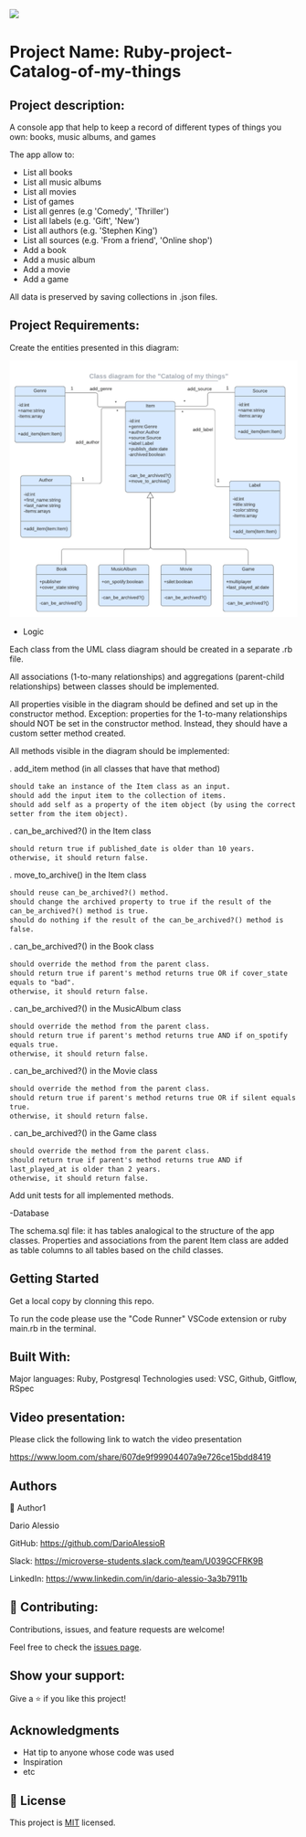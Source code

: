 ![](https://img.shields.io/badge/Microverse-blueviolet)

# Project Name: Ruby-project-Catalog-of-my-things

## Project description:
A console app that help to keep a record of different types of things you own: books, music albums, and games

The app allow to:

- List all books
- List all music albums
- List all movies
- List of games
- List all genres (e.g 'Comedy', 'Thriller')
- List all labels (e.g. 'Gift', 'New')
- List all authors (e.g. 'Stephen King')
- List all sources (e.g. 'From a friend', 'Online shop')
- Add a book
- Add a music album
- Add a movie
- Add a game

All data is preserved by saving collections in .json files.

## Project Requirements:
Create the entities presented in this diagram:

![](images/uml_diagram.png)

- Logic

Each class from the UML class diagram should be created in a separate .rb file.

All associations (1-to-many relationships) and aggregations (parent-child relationships) between classes should be implemented.

All properties visible in the diagram should be defined and set up in the constructor method. Exception: properties for the 1-to-many relationships should NOT be set in the constructor method. Instead, they should have a custom setter method created.

All methods visible in the diagram should be implemented:

. add_item method (in all classes that have that method)

    should take an instance of the Item class as an input.
    should add the input item to the collection of items.
    should add self as a property of the item object (by using the correct setter from the item object).

. can_be_archived?() in the Item class

    should return true if published_date is older than 10 years.
    otherwise, it should return false.

. move_to_archive() in the Item class

    should reuse can_be_archived?() method.
    should change the archived property to true if the result of the can_be_archived?() method is true.
    should do nothing if the result of the can_be_archived?() method is false.

. can_be_archived?() in the Book class

    should override the method from the parent class.
    should return true if parent's method returns true OR if cover_state equals to "bad".
    otherwise, it should return false.

. can_be_archived?() in the MusicAlbum class

    should override the method from the parent class.
    should return true if parent's method returns true AND if on_spotify equals true.
    otherwise, it should return false.

. can_be_archived?() in the Movie class

    should override the method from the parent class.
    should return true if parent's method returns true OR if silent equals true.
    otherwise, it should return false.

. can_be_archived?() in the Game class

    should override the method from the parent class.
    should return true if parent's method returns true AND if last_played_at is older than 2 years.
    otherwise, it should return false.


Add unit tests for all implemented methods.

-Database

The schema.sql file: it has tables analogical to the structure of the app classes. Properties and associations from the parent Item class are added as table columns to all tables based on the child classes.

## Getting Started

Get a local copy by clonning this repo.

To run the code please use the "Code Runner" VSCode extension or
ruby main.rb in the terminal.

## Built With:
Major languages: Ruby, Postgresql
Technologies used: VSC, Github, Gitflow, RSpec

## Video presentation:

Please click the following link to watch the video presentation

https://www.loom.com/share/607de9f99904407a9e726ce15bdd8419

##  Authors
👤 Author1

Dario Alessio

GitHub: https://github.com/DarioAlessioR

Slack: https://microverse-students.slack.com/team/U039GCFRK9B

LinkedIn: https://www.linkedin.com/in/dario-alessio-3a3b7911b

## 🤝 Contributing:

Contributions, issues, and feature requests are welcome!

Feel free to check the [issues page](../../issues/).

## Show your support:

Give a ⭐️ if you like this project!

## Acknowledgments

- Hat tip to anyone whose code was used
- Inspiration
- etc

## 📝 License

This project is [MIT](./LICENSE.md) licensed.